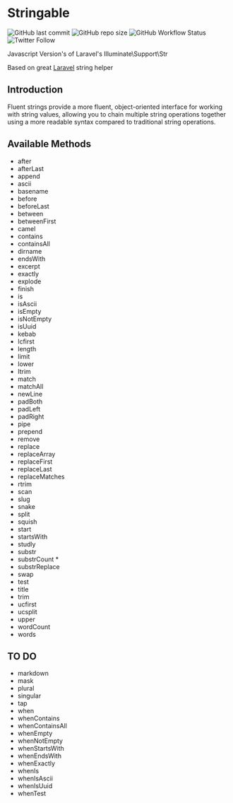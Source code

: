 # Stringable

![GitHub last commit](https://img.shields.io/github/last-commit/rudashi/stringable)
![GitHub repo size](https://img.shields.io/github/repo-size/rudashi/stringable)
![GitHub Workflow Status](https://img.shields.io/github/workflow/status/rudashi/stringable/Node.js%20CI)
![Twitter Follow](https://img.shields.io/twitter/follow/BorysZmuda?style=social)

Javascript Version's of Laravel's Illuminate\Support\Str

Based on great [Laravel](https://laravel.com/docs/9.x/helpers#fluent-strings-method-list) string helper

## Introduction
Fluent strings provide a more fluent, object-oriented interface for working with string values, allowing you to chain multiple string operations together using a more readable syntax compared to traditional string operations.

## Available Methods

- after
- afterLast
- append
- ascii
- basename
- before
- beforeLast
- between
- betweenFirst
- camel
- contains
- containsAll
- dirname
- endsWith
- excerpt
- exactly
- explode
- finish
- is
- isAscii
- isEmpty
- isNotEmpty
- isUuid
- kebab
- lcfirst
- length
- limit
- lower
- ltrim
- match
- matchAll
- newLine
- padBoth
- padLeft
- padRight
- pipe
- prepend
- remove
- replace
- replaceArray
- replaceFirst
- replaceLast
- replaceMatches
- rtrim
- scan
- slug
- snake
- split
- squish
- start
- startsWith
- studly
- substr
- substrCount *
- substrReplace
- swap
- test
- title
- trim
- ucfirst
- ucsplit
- upper
- wordCount
- words

## TO DO

- markdown
- mask
- plural
- singular
- tap
- when
- whenContains
- whenContainsAll
- whenEmpty
- whenNotEmpty
- whenStartsWith
- whenEndsWith
- whenExactly
- whenIs
- whenIsAscii
- whenIsUuid
- whenTest